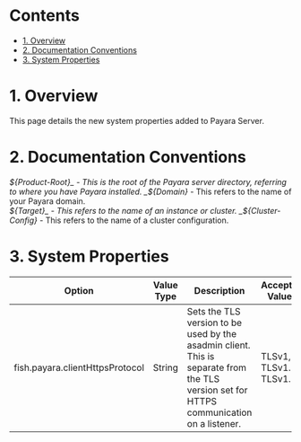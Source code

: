 # Contents
* [1. Overview](#1-overview)
* [2. Documentation Conventions](#2-documentation-conventions)
* [3. System Properties](#3-system-properties)

# 1. Overview
This page details the new system properties added to Payara Server.

# 2. Documentation Conventions
_${Product-Root}_ - This is the root of the Payara server directory, referring to where you have Payara installed.  
_${Domain}_ - This refers to the name of your Payara domain.  
_${Target}_ - This refers to the name of an instance or cluster.  
_${Cluster-Config}_ - This refers to the name of a cluster configuration.

# 3. System Properties

| Option | Value Type | Description | Accepted Values | Default |
|---------------------------------|------------|-----------------------------------------------------------------------------------------------------------------------------------------|-------------------------|---------|
| fish.payara.clientHttpsProtocol | String | Sets the TLS version to be used by the asadmin client. This is separate from the TLS version set for HTTPS communication on a listener. | TLSv1, TLSv1.1, TLSv1.2 | TLSv1.2 |
